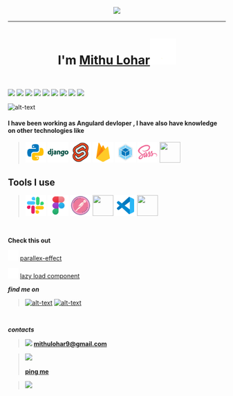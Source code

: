 <p align="center">
  <img src="https://miro.medium.com/max/2048/1*OohqW5DGh9CQS4hLY5FXzA.png" height="230"/>
</p>

<hr>
<h1 align="center">I'm <a href="https://github.com/MithuLohar">Mithu Lohar<a><img src="https://github.com/Kathryn-Jie/Kathryn-Jie/blob/main/wave.gif" width="60px"/></h1>
<Br>
  
<img src="https://badges.aleen42.com/src/angular.svg"/> <img src="https://badges.aleen42.com/src/node.svg"/>  <img src="https://badges.aleen42.com/src/npm.svg"/>  <img src="https://img.shields.io/badge/-html-lightgrey?style=flat&logo=HTML5"/> <img src="https://img.shields.io/badge/-css-blue?style=flat&logo=CSS3"/> <img src="https://badges.aleen42.com/src/javascript.svg"/> <img src="https://badges.aleen42.com/src/typescript.svg"> <img src="https://img.shields.io/badge/-json-blue?style=flat&logo=JSON"/> <img src="https://img.shields.io/badge/-jquery-blue?style=flat&logo=jQuery"/>
   
   
   

   
   

![alt-text](https://c4.wallpaperflare.com/wallpaper/251/766/375/javascript-web-development-wallpaper-preview.jpg)

#### I have been working as Angulard devloper  , I have also have knowledge on other technologies like 


> <img src="https://github.com/MithuLohar/readme-resources/blob/main/images-svg/icons8-python.svg" style="background-color: #3b4252;height:48px;width:48px;"/> <img src="https://github.com/MithuLohar/readme-resources/blob/main/images-svg/icons8-django.svg" style="background-color: #3b4252;height:48px;width:48px;"/> <img src="https://github.com/MithuLohar/readme-resources/blob/main/images-svg/icons8-svelte.svg" style="background-color: #3b4252;height:48px;width:48px;"/> <img src="https://github.com/MithuLohar/readme-resources/blob/main/images-svg/icons8-google-firebase-console.svg" style="background-color: #3b4252;height:48px;width:48px;"/> <img src="https://github.com/MithuLohar/readme-resources/blob/main/images-svg/icons8-webpack.svg" style="background-color: #3b4252;height:48px;width:48px;"/> <img src="https://github.com/MithuLohar/readme-resources/blob/main/images-svg/icons8-sass.svg" style="height:48px;width:48px;" style="background-color: #3b4252;"/> <img src="https://github.com/MithuLohar/readme-resources/blob/main/images-svg/pwalogo.svg" style="height: 48px;width: 48px;">  
   

## Tools I use

> <img src="https://github.com/MithuLohar/readme-resources/blob/main/images-svg/icons8-slack-new.svg" style="height: 48px;width: 48px;"/> <img src="https://github.com/MithuLohar/readme-resources/blob/main/images-svg/icons8-figma.svg" style="height: 48px;width: 48px;"/> <img src="https://github.com/MithuLohar/readme-resources/blob/main/images-svg/icons8-postman-api.svg" style="height: 48px;width: 48px;"/> <img src="https://upload.wikimedia.org/wikipedia/commons/thumb/a/ae/Github-desktop-logo-symbol.svg/128px-Github-desktop-logo-symbol.svg.png" style="height:48px;width:48px;" /> <img src="https://github.com/MithuLohar/readme-resources/blob/main/images-svg/icons8-visual-studio-code-2019.svg" style="height:48px;width:48px;" /> <img src="https://cdn.worldvectorlogo.com/logos/git-bash.svg" style="height:48px;width:48px;"/>  

 <p>&nbsp;</p>


**Check this out**
  
<img src="https://github.com/MithuLohar/readme-resources/blob/main/images-svg/link(2).svg"/> [parallex-effect](https://mithulohar.github.io/parallax-deployed/)

<img src="https://github.com/MithuLohar/readme-resources/blob/main/images-svg/link(2).svg"/> [lazy load component](https://city-quiz-f793c.web.app/)



***find me on*** 
>  [![alt-text](https://img.icons8.com/fluency/48/000000/linkedin.png)](https://www.linkedin.com/in/mithu-lohar-69a95717a) [![alt-text](https://img.icons8.com/color/48/000000/instagram-new.png)](https://www.instagram.com/mithulohar/)
 <p>&nbsp;</p>
 
 
 ***contacts*** 
> <img src="https://img.icons8.com/color/24/000000/gmail-login.png"/> **mithulohar9@gmail.com** 

> <img src="https://cdn.icon-icons.com/icons2/555/PNG/64/telegram_icon-icons.com_53603.png"/>
>
> <a href="https://t.me/Mithu_Lohar"><strong>ping me</strong></a>

>  <img src="https://i.ibb.co/TYPN14Z/File-000.png" style="height:250px;" />
  
  
  
  







